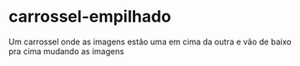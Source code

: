 # carrossel-empilhado
Um carrossel onde as imagens estão uma em cima da outra e vão de baixo pra cima mudando as imagens

